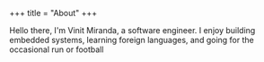 +++
title = "About"
+++

Hello there, I'm Vinit Miranda, a software engineer. I enjoy building embedded systems, learning foreign languages, and going for the occasional run or football